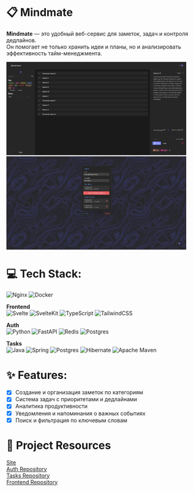 # 📋 Mindmate

**Mindmate** — это удобный веб-сервис для заметок, задач и контроля дедлайнов.  
Он помогает не только хранить идеи и планы, но и анализировать эффективность тайм-менеджмента.

<img src="./docs/dashboard.png" alt="Dashboard" width="470px"/>
<img src="./docs/profile.png" alt="Profile" width="470px"/>

# 💻 Tech Stack:

![Nginx](https://img.shields.io/badge/nginx-%23009639.svg?style=for-the-badge&logo=nginx&logoColor=white)
![Docker](https://img.shields.io/badge/docker-%230db7ed.svg?style=for-the-badge&logo=docker&logoColor=white)

**Frontend** \
![Svelte](https://img.shields.io/badge/svelte-%23f1413d.svg?style=for-the-badge&logo=svelte&logoColor=white)
![SvelteKit](https://img.shields.io/badge/sveltekit-%23ff3e00.svg?style=for-the-badge&logo=svelte&logoColor=white)
![TypeScript](https://img.shields.io/badge/typescript-%23007ACC.svg?style=for-the-badge&logo=typescript&logoColor=white)
![TailwindCSS](https://img.shields.io/badge/tailwindcss-%2338B2AC.svg?style=for-the-badge&logo=tailwind-css&logoColor=white)

**Auth** \
![Python](https://img.shields.io/badge/python-3670A0?style=for-the-badge&logo=python&logoColor=ffdd54)
![FastAPI](https://img.shields.io/badge/FastAPI-005571?style=for-the-badge&logo=fastapi)
![Redis](https://img.shields.io/badge/redis-%23DD0031.svg?style=for-the-badge&logo=redis&logoColor=white)
![Postgres](https://img.shields.io/badge/postgres-%23316192.svg?style=for-the-badge&logo=postgresql&logoColor=white)

**Tasks** \
![Java](https://img.shields.io/badge/java-%23ED8B00.svg?style=for-the-badge&logo=openjdk&logoColor=white)
![Spring](https://img.shields.io/badge/spring-%236DB33F.svg?style=for-the-badge&logo=spring&logoColor=white)
![Postgres](https://img.shields.io/badge/postgres-%23316192.svg?style=for-the-badge&logo=postgresql&logoColor=white)
![Hibernate](https://img.shields.io/badge/Hibernate-59666C?style=for-the-badge&logo=Hibernate&logoColor=white) 
![Apache Maven](https://img.shields.io/badge/Apache%20Maven-C71A36?style=for-the-badge&logo=Apache%20Maven&logoColor=white)

# ✨ Features:

- [X] Создание и организация заметок по категориям
- [X] Система задач с приоритетами и дедлайнами
- [X] Аналитика продуктивности
- [X] Уведомления и напоминания о важных событиях
- [X] Поиск и фильтрация по ключевым словам

# 🔗 Project Resources

[Site](https://mindmate.su) \
[Auth Repository](https://gitlab.com/mindmate/mindmate-auth) \
[Tasks Repository](https://gitlab.com/mindmate/mindmate-tasks) \
[Frontend Repository](https://gitlab.com/mindmate/mindmate-frontend)


